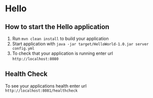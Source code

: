# Hello

How to start the Hello application
---

1. Run `mvn clean install` to build your application
1. Start application with `java -jar target/HelloWorld-1.0.jar server config.yml`
1. To check that your application is running enter url `http://localhost:8080`

Health Check
---

To see your applications health enter url `http://localhost:8081/healthcheck`

